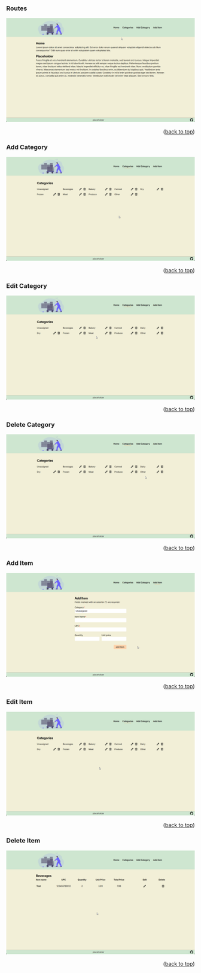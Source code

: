 <a name="demo-top"></a>

<!-- Routes -->

### Routes

[![Inventory Application Routes Gif][routes-gif]](./media/routes.gif)

<p align="right">(<a href="#demo-top">back to top</a>)</p>

<!-- Add Category -->

### Add Category

[![Inventory Application Add Category Gif][add-category-gif]](./media/add_category.gif)

<p align="right">(<a href="#demo-top">back to top</a>)</p>

<!-- Edit Category -->

### Edit Category

[![Inventory Application Edit Category Gif][edit-category-gif]](./media/edit_category.gif)

<p align="right">(<a href="#demo-top">back to top</a>)</p>

<!-- Delete Category -->

### Delete Category

[![Inventory Application Delete Category Gif][delete-category-gif]](./media/delete_category.gif.gif)

<p align="right">(<a href="#demo-top">back to top</a>)</p>

<!-- Add Item -->

### Add Item

[![Inventory Application Add Item Gif][add-item-gif]](./media/add_item.gif)

<p align="right">(<a href="#demo-top">back to top</a>)</p>

<!-- Edit Item  -->

### Edit Item

[![Inventory Application Edit Item Gif][edit-item-gif]](./media/edit_item.gif)

<p align="right">(<a href="#demo-top">back to top</a>)</p>

<!-- Delete Item -->

### Delete Item

[![Inventory Application Delete Item Gif][delete-item-gif]](./media/delete_item.gif)

<p align="right">(<a href="#demo-top">back to top</a>)</p>

<!-- MARKDOWN LINKS & IMAGES -->

[routes-gif]: ./media/routes.gif
[add-category-gif]: ./media/add_category.gif
[edit-category-gif]: ./media/edit_category.gif
[delete-category-gif]: ./media/delete_category.gif
[add-item-gif]: ./media/add_item.gif
[edit-item-gif]: ./media/edit_item.gif
[delete-item-gif]: ./media/delete_item.gif